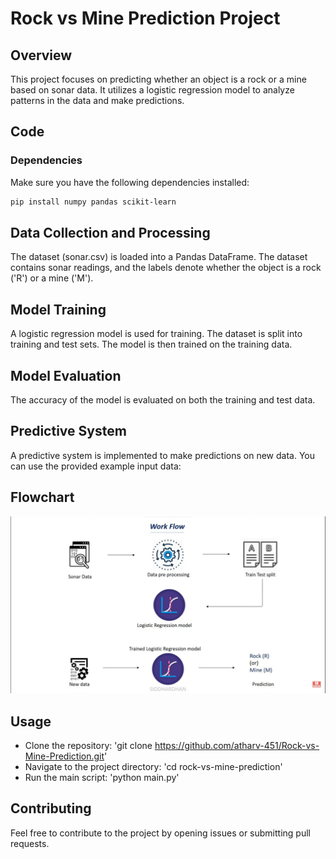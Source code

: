 # Rock vs Mine Prediction Project

## Overview

This project focuses on predicting whether an object is a rock or a mine based on sonar data. It utilizes a logistic regression model to analyze patterns in the data and make predictions.

## Code

### Dependencies

Make sure you have the following dependencies installed:

```bash
pip install numpy pandas scikit-learn
```

## Data Collection and Processing
The dataset (sonar.csv) is loaded into a Pandas DataFrame. The dataset contains sonar readings, and the labels denote whether the object is a rock ('R') or a mine ('M').

## Model Training
A logistic regression model is used for training. The dataset is split into training and test sets. The model is then trained on the training data.

## Model Evaluation
The accuracy of the model is evaluated on both the training and test data.

## Predictive System
A predictive system is implemented to make predictions on new data. You can use the provided example input data:

## Flowchart
![alt text](https://github.com/atharv-451/Rock-vs-Mine-Prediction/blob/main/screenshots/Flowchart.jpg)

## Usage
- Clone the repository: 'git clone https://github.com/atharv-451/Rock-vs-Mine-Prediction.git'
- Navigate to the project directory: 'cd rock-vs-mine-prediction'
- Run the main script: 'python main.py'

## Contributing
Feel free to contribute to the project by opening issues or submitting pull requests.
